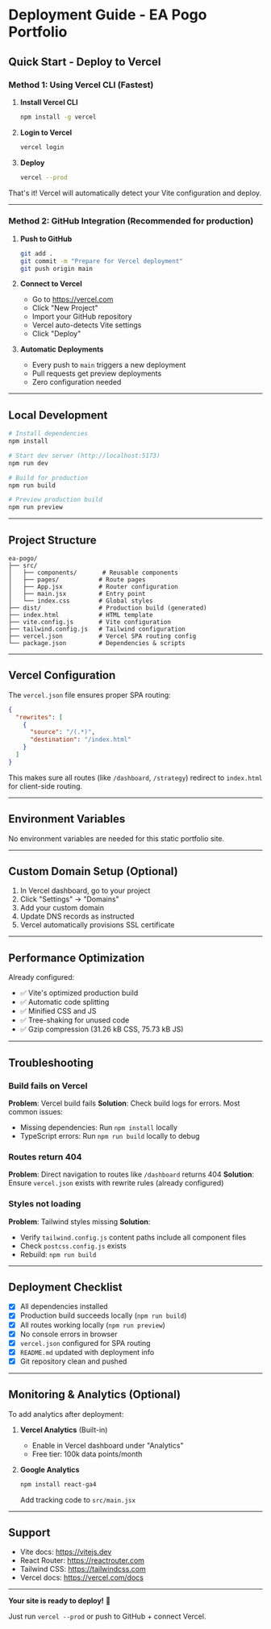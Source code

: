 # Deployment Guide - EA Pogo Portfolio

## Quick Start - Deploy to Vercel

### Method 1: Using Vercel CLI (Fastest)

1. **Install Vercel CLI**
   ```bash
   npm install -g vercel
   ```

2. **Login to Vercel**
   ```bash
   vercel login
   ```

3. **Deploy**
   ```bash
   vercel --prod
   ```

That's it! Vercel will automatically detect your Vite configuration and deploy.

---

### Method 2: GitHub Integration (Recommended for production)

1. **Push to GitHub**
   ```bash
   git add .
   git commit -m "Prepare for Vercel deployment"
   git push origin main
   ```

2. **Connect to Vercel**
   - Go to https://vercel.com
   - Click "New Project"
   - Import your GitHub repository
   - Vercel auto-detects Vite settings
   - Click "Deploy"

3. **Automatic Deployments**
   - Every push to `main` triggers a new deployment
   - Pull requests get preview deployments
   - Zero configuration needed

---

## Local Development

```bash
# Install dependencies
npm install

# Start dev server (http://localhost:5173)
npm run dev

# Build for production
npm run build

# Preview production build
npm run preview
```

---

## Project Structure

```
ea-pogo/
├── src/
│   ├── components/       # Reusable components
│   ├── pages/           # Route pages
│   ├── App.jsx          # Router configuration
│   ├── main.jsx         # Entry point
│   └── index.css        # Global styles
├── dist/                # Production build (generated)
├── index.html           # HTML template
├── vite.config.js       # Vite configuration
├── tailwind.config.js   # Tailwind configuration
├── vercel.json          # Vercel SPA routing config
└── package.json         # Dependencies & scripts
```

---

## Vercel Configuration

The `vercel.json` file ensures proper SPA routing:

```json
{
  "rewrites": [
    {
      "source": "/(.*)",
      "destination": "/index.html"
    }
  ]
}
```

This makes sure all routes (like `/dashboard`, `/strategy`) redirect to `index.html` for client-side routing.

---

## Environment Variables

No environment variables are needed for this static portfolio site.

---

## Custom Domain Setup (Optional)

1. In Vercel dashboard, go to your project
2. Click "Settings" → "Domains"
3. Add your custom domain
4. Update DNS records as instructed
5. Vercel automatically provisions SSL certificate

---

## Performance Optimization

Already configured:
- ✅ Vite's optimized production build
- ✅ Automatic code splitting
- ✅ Minified CSS and JS
- ✅ Tree-shaking for unused code
- ✅ Gzip compression (31.26 kB CSS, 75.73 kB JS)

---

## Troubleshooting

### Build fails on Vercel

**Problem**: Vercel build fails
**Solution**: Check build logs for errors. Most common issues:
- Missing dependencies: Run `npm install` locally
- TypeScript errors: Run `npm run build` locally to debug

### Routes return 404

**Problem**: Direct navigation to routes like `/dashboard` returns 404
**Solution**: Ensure `vercel.json` exists with rewrite rules (already configured)

### Styles not loading

**Problem**: Tailwind styles missing
**Solution**:
- Verify `tailwind.config.js` content paths include all component files
- Check `postcss.config.js` exists
- Rebuild: `npm run build`

---

## Deployment Checklist

- [x] All dependencies installed
- [x] Production build succeeds locally (`npm run build`)
- [x] All routes working locally (`npm run preview`)
- [x] No console errors in browser
- [x] `vercel.json` configured for SPA routing
- [x] `README.md` updated with deployment info
- [x] Git repository clean and pushed

---

## Monitoring & Analytics (Optional)

To add analytics after deployment:

1. **Vercel Analytics** (Built-in)
   - Enable in Vercel dashboard under "Analytics"
   - Free tier: 100k data points/month

2. **Google Analytics**
   ```bash
   npm install react-ga4
   ```
   Add tracking code to `src/main.jsx`

---

## Support

- Vite docs: https://vitejs.dev
- React Router: https://reactrouter.com
- Tailwind CSS: https://tailwindcss.com
- Vercel docs: https://vercel.com/docs

---

**Your site is ready to deploy!** 🚀

Just run `vercel --prod` or push to GitHub + connect Vercel.
